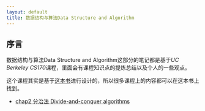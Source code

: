 ```yaml
---
layout: default
title: 数据结构与算法Data Structure and Algorithm
---
```

## 序言
数据结构与算法Data Structure and Algorithm这部分的笔记都是基于*UC Berkeley CS170*课程，里面会有课程知识点的提炼总结以及个人的一些观点。

这个课程其实是基于[这本书](http://algorithmics.lsi.upc.edu/docs/Dasgupta-Papadimitriou-Vazirani.pdf)进行设计的，所以很多课程上的内容都可以在这本书上找到。

- [chap2 分治法 Divide-and-conquer algorithms](./chap2%20分治法%20Divide-and-conquer%20algorithms/)